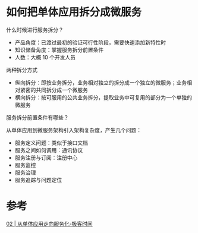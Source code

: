 # 如何把单体应用拆分成微服务

什么时候进行服务拆分？

- 产品角度：已渡过最初的验证可行性阶段，需要快速添加新特性时
- 知识储备角度：掌握服务拆分前置条件
- 人数：大概 10 个开发人员

两种拆分方式

- 纵向拆分：即按业务拆分，业务相对独立的拆分成一个独立的微服务；业务相对紧密的共同拆分成一个微服务
- 横向拆分：按可服用的公共业务拆分，提取业务中可复用的部分为一个单独的微服务

服务拆分前置条件有哪些？

从单体应用到微服务架构引入架构复杂度，产生几个问题：

- 服务定义问题：类似于接口文档
- 服务之间如何调用：通讯协议
- 服务注册与订阅：注册中心
- 服务监控
- 服务治理
- 服务追踪与问题定位

# 参考

[02 | 从单体应用走向服务化-极客时间](https://time.geekbang.org/column/article/13891)
